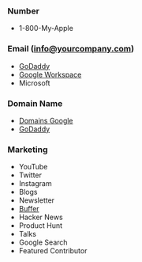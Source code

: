 ### Number
- 1-800-My-Apple

### Email (info@yourcompany.com)
- [GoDaddy](https://www.godaddy.com/en-ca)
- [Google Workspace](https://workspace.google.com/intl/en_ca/) 
- Microsoft

### Domain Name
- [Domains Google](https://domains.google.com/registrar/)
- [GoDaddy](https://www.godaddy.com/en-ca)

### Marketing
- YouTube
- Twitter 
- Instagram
- Blogs
- Newsletter
- [Buffer](https://buffer.start.page/)
- Hacker News
- Product Hunt
- Talks
- Google Search
- Featured Contributor
